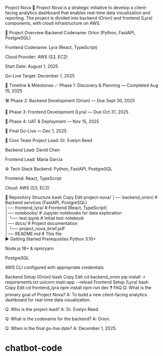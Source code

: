 Project Nova 🚀
Project Nova is a strategic initiative to develop a client-facing analytics dashboard that enables real-time data visualization and reporting. The project is divided into backend (Orion) and frontend (Lyra) components, with cloud infrastructure on AWS.

📌 Project Overview
Backend Codename: Orion (Python, FastAPI, PostgreSQL)

Frontend Codename: Lyra (React, TypeScript)

Cloud Provider: AWS (S3, EC2)

Start Date: August 1, 2025

Go-Live Target: December 1, 2025

📆 Timeline & Milestones
✅ Phase 1: Discovery & Planning — Completed Aug 15, 2025

🛠 Phase 2: Backend Development (Orion) — Due Sept 30, 2025

🎨 Phase 3: Frontend Development (Lyra) — Due Oct 31, 2025

🧪 Phase 4: UAT & Deployment — Nov 15, 2025

🚀 Final Go-Live — Dec 1, 2025

👥 Core Team
Project Lead: Dr. Evelyn Reed

Backend Lead: David Chen

Frontend Lead: Maria Garcia

⚙️ Tech Stack
Backend: Python, FastAPI, PostgreSQL

Frontend: React, TypeScript

Cloud: AWS (S3, EC2)

📂 Repository Structure
bash
Copy
Edit
project-nova/
│── backend_orion/       # Backend services (FastAPI, PostgreSQL)  
│── frontend_lyra/       # Frontend (React, TypeScript)  
│── notebooks/           # Jupyter notebooks for data exploration  
│   └── test.ipynb       # Initial test notebook  
│── docs/                # Project documentation  
│   └── project_nova_brief.pdf  
│── README.md            # This file  
▶️ Getting Started
Prerequisites
Python 3.10+

Node.js 18+ & npm/yarn

PostgreSQL

AWS CLI configured with appropriate credentials

Backend Setup (Orion)
bash
Copy
Edit
cd backend_orion
pip install -r requirements.txt
uvicorn main:app --reload
Frontend Setup (Lyra)
bash
Copy
Edit
cd frontend_lyra
npm install
npm run dev
❓ FAQ
Q: What is the primary goal of Project Nova?
A: To build a new client-facing analytics dashboard for real-time data visualization.

Q: Who is the project lead?
A: Dr. Evelyn Reed.

Q: What is the codename for the backend?
A: Orion.

Q: When is the final go-live date?
A: December 1, 2025.

# chatbot-code

